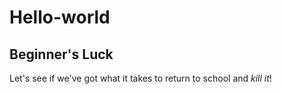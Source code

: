# Hello-world
<h2>Beginner's Luck </h2>
Let's see if we've got what it takes to return to school and <em>kill it</em>!
